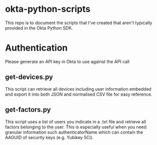 # okta-python-scripts
This repo is to document the scripts that I've created that aren't typically provided in the Okta Python SDK.

# Authentication
Please generate an API key in Okta to use against the API call

## get-devices.py
This script can retrieve all devices including user information embedded and export it into both JSON and normalised CSV file for easy reference.

## get-factors.py
This script uses a list of users you indicate in a .txt file and retrieve all factors belonging to the user. This is especially useful when you need granular information such authenticatorName which can contain the AAGUID of security keys (e.g. Yubikey 5Ci).